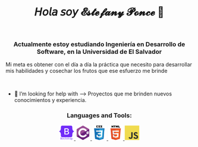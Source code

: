 
<h1 align="center">𝘏𝘰𝘭𝘢 𝘴𝘰𝘺 𝓔𝓼𝓽𝓮𝓯𝓪𝓷𝔂 𝓟𝓸𝓷𝓬𝓮 👋</h1>
<br>
<h3 align="center" > Actualmente estoy estudiando Ingeniería en Desarrollo de Software, en la Universidad de El Salvador</h3>
<p> Mi meta es obtener con el día a día la práctica que necesito para desarrollar mis habilidades y cosechar los frutos que ese esfuerzo me brinde</p>
<br> 

- 🤔 I’m looking for help with -->  Proyectos que me brinden nuevos conocimientos y experiencia.


<h3 align="center">Languages and Tools:</h3>
<p align="center"> <a href="https://getbootstrap.com" target="_blank" rel="noreferrer"> <img src="https://raw.githubusercontent.com/devicons/devicon/master/icons/bootstrap/bootstrap-plain-wordmark.svg" 
    alt="bootstrap" width="40" height="40"/> </a> <a href="https://www.w3schools.com/cs/" 
    target="_blank" rel="noreferrer"> <img src="https://raw.githubusercontent.com/devicons/devicon/master/icons/csharp/csharp-original.svg" 
    alt="csharp" width="40" height="40"/> </a> <a href="https://www.w3schools.com/css/" target="_blank" rel="noreferrer"> 
        <img src="https://raw.githubusercontent.com/devicons/devicon/master/icons/css3/css3-original-wordmark.svg" alt="css3" width="40" height="40"/> </a> <a href="https://www.w3.org/html/" target="_blank" rel="noreferrer"> 
            <img src="https://raw.githubusercontent.com/devicons/devicon/master/icons/html5/html5-original-wordmark.svg" alt="html5" width="40" height="40"/> </a> 
            <a href="https://developer.mozilla.org/en-US/docs/Web/JavaScript" target="_blank" rel="noreferrer"> 
                <img src="https://raw.githubusercontent.com/devicons/devicon/master/icons/javascript/javascript-original.svg" alt="javascript" width="40" height="40"/> </a> </p>
<br>
